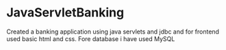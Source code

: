 # JavaServletBanking
Created a banking application using java servlets and jdbc and for frontend used basic html and css. Fore database i have used MySQL 
